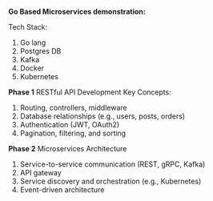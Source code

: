 **Go Based Microservices demonstration:**

Tech Stack:
  1. Go lang
  2. Postgres DB
  3. Kafka
  4. Docker
  5. Kubernetes

**Phase 1**
RESTful API Development 
Key Concepts:
1. Routing, controllers, middleware
2. Database relationships (e.g., users, posts, orders)
3. Authentication (JWT, OAuth2)
4. Pagination, filtering, and sorting

**Phase 2**
Microservices Architecture
1. Service-to-service communication (REST, gRPC, Kafka)
2. API gateway
3. Service discovery and orchestration (e.g., Kubernetes)
4. Event-driven architecture

